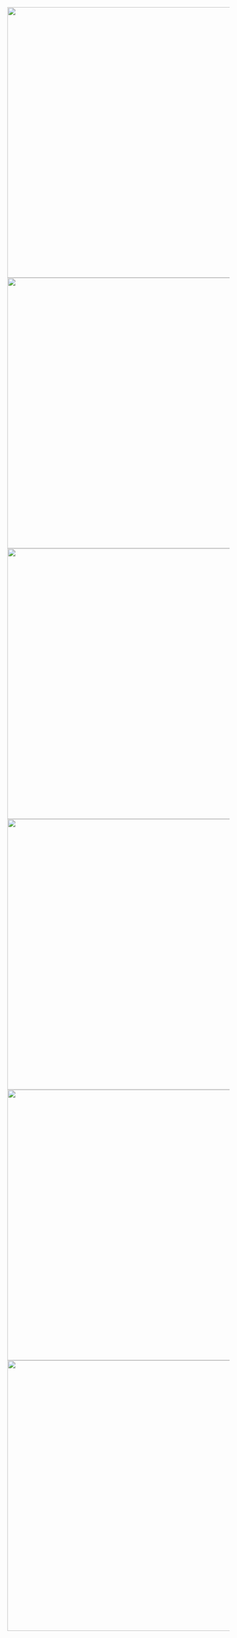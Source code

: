 
<img src="img/sooyonglee_vitae_cv_newversion_1.png" width="612" /><img src="img/sooyonglee_vitae_cv_newversion_2.png" width="612" /><img src="img/sooyonglee_vitae_cv_newversion_3.png" width="612" /><img src="img/sooyonglee_vitae_cv_newversion_4.png" width="612" /><img src="img/sooyonglee_vitae_cv_newversion_5.png" width="612" /><img src="img/sooyonglee_vitae_cv_newversion_6.png" width="612" />

<!-- [embed]sooyonglee_vitae_cv_newversion.pdf[/embed] -->

<!-- ![](CV/sooyonglee_vitae_cv_newversion.pdf){width=2000px, height=1500px} -->

<!-- (https://github.com/sooyongl/sylcv/blob/main/CV/sooyonglee_vitae_cv_newversion.pdf?raw=true) -->
